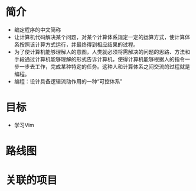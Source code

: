 # 简介
- 编定程序的中文简称
- 让计算机代码解决某个问题，对某个计算体系规定一定的运算方式，使计算体系按照该计算方式运行，并最终得到相应结果的过程。
- 为了使计算机能够理解人的意图，人类就必须将需解决的问题的思路、方法和手段通过计算机能够理解的形式告诉计算机，使得计算机能够根据人的指令一步一步去工作，完成某种特定的任务。这种人和计算体系之间交流的过程就是编程。
- 编程：设计具备逻辑流动作用的一种“可控体系”

# 目标
- 学习Vim



# 路线图


# 关联的项目

